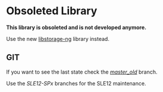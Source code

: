 Obsoleted Library
=================

**This library is obsoleted and is not developed anymore.**

Use the new [libstorage-ng](https://github.com/openSUSE/libstorage-ng) library instead.


GIT
---

If you want to see the last state check the [*master_old*](../../tree/master_old) branch.

Use the *SLE12-SPx* branches for the SLE12 maintenance.

